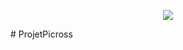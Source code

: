 <p align="center"><img src="https://github.com/bdi-carlo/ProjetPicross/blob/master/Docs/logo2.0.jpg?raw=true" /></p>
# ProjetPicross
